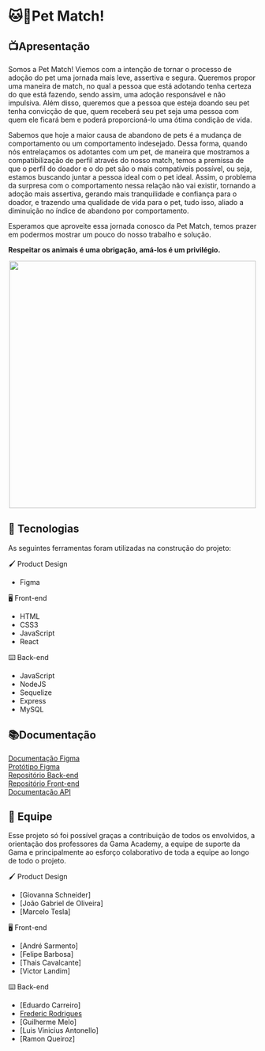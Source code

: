 # 🐱🐶Pet Match!

## 📺Apresentação

<p align="left"> Somos a Pet Match! Viemos com a intenção de tornar o processo de adoção do pet uma jornada mais leve, assertiva e segura. Queremos propor uma maneira de match, no qual a pessoa que está adotando tenha certeza do que está fazendo, sendo assim, uma adoção responsável e não impulsiva. Além disso, queremos que a pessoa que esteja doando seu pet tenha convicção de que, quem receberá seu pet seja uma pessoa com quem ele ficará bem e poderá proporcioná-lo uma ótima condição de vida.

Sabemos que hoje a maior causa de abandono de pets é a mudança de comportamento ou um comportamento indesejado. Dessa forma, quando nós entrelaçamos os adotantes com um pet, de maneira que mostramos a compatibilização de perfil através do nosso match, temos a premissa de que o perfil do doador e o do pet são o mais compatíveis possível, ou seja, estamos buscando juntar a pessoa ideal com o pet ideal. Assim, o problema da surpresa com o comportamento nessa relação não vai existir, tornando a adoção mais assertiva, gerando mais tranquilidade e confiança para o doador, e trazendo uma qualidade de vida para o pet, tudo isso, aliado a diminuição no índice de abandono por comportamento.

Esperamos que aproveite essa jornada conosco da Pet Match, temos prazer em podermos mostrar um pouco do nosso trabalho e solução.</p>

**Respeitar os animais é uma obrigação, amá-los é um privilégio.**

<div align="center">
<img src="https://user-images.githubusercontent.com/99428375/177840350-99adedb5-8e9f-45db-b007-0e2f20fbfcb5.png" width="500px" /> 
</div>

## 🔨 Tecnologias

As seguintes ferramentas foram utilizadas na construção do projeto:


🖌️ Product Design
- Figma


🖥️ Front-end
- HTML
- CSS3
- JavaScript
- React


⌨️ Back-end
- JavaScript
- NodeJS
- Sequelize
- Express
- MySQL

## 📚Documentação

[Documentação Figma](https://www.figma.com/file/qh3S9lIgdm3cto3YGC2X3q/PetMatch---Desafio-Chef%C3%A3o?node-id=2%3A3)</br>
[Protótipo Figma](https://www.figma.com/proto/qh3S9lIgdm3cto3YGC2X3q/PetMatch---Desafio-Chef%C3%A3o?node-id=298%3A1375&scaling=min-zoom&page-id=2%3A3&starting-point-node-id=298%3A1375)</br>
[Repositório Back-end](https://github.com/jguigo/api-petmatch)</br>
[Repositório Front-end](https://github.com/andresdslima/petmatch-front) </br>
[Documentação API](https://documenter.getpostman.com/view/21580588/UzJLMw53)</br>

## 🤝 Equipe

<p>Esse projeto só foi possível graças a contribuição de todos os envolvidos, a orientação dos professores da Gama Academy, a equipe de suporte da Gama e principalmente ao esforço colaborativo de toda a equipe ao longo de todo o projeto.<p\>

🖌️ Product Design
- [Giovanna Schneider]
- [João Gabriel de Oliveira]
- [Marcelo Tesla]


🖥️ Front-end
- [André Sarmento]
- [Felipe Barbosa]
- [Thais Cavalcante]
- [Victor Landim]


⌨️ Back-end
- [Eduardo Carreiro]
- [Frederic Rodrigues](https://www.linkedin.com/in/fredericlsr/)
- [Guilherme Melo]
- [Luis Vinicius Antonello]
- [Ramon Queiroz]
